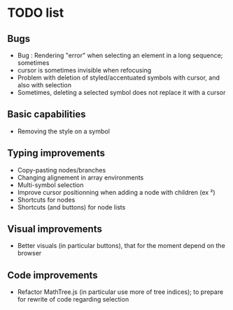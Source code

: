 # TODO list

## Bugs
- Bug : Rendering "error" when selecting an element in a long sequence; sometimes
- cursor is sometimes invisible when refocusing
- Problem with deletion of styled/accentuated symbols with cursor, and also with selection
- Sometimes, deleting a selected symbol does not replace it with a cursor

## Basic capabilities
- Removing the style on a symbol

## Typing improvements
- Copy-pasting nodes/branches
- Changing alignement in array environments
- Multi-symbol selection
- Improve cursor positionning when adding a node with children (ex ²)
- Shortcuts for nodes
- Shortcuts (and buttons) for node lists

## Visual improvements
- Better visuals (in particular buttons), that for the moment depend on the browser

## Code improvements
- Refactor MathTree.js (in particular use more of tree indices); to prepare for rewrite of code regarding selection